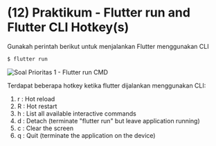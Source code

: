 # (12) Praktikum - Flutter run and Flutter CLI Hotkey(s)

Gunakah perintah berikut untuk menjalankan Flutter menggunakan CLI
```sh
$ flutter run
```
![Soal Prioritas 1 - Flutter run CMD](https://user-images.githubusercontent.com/10411833/226126905-a0ec7e5a-a022-4d14-b03b-c1edfba0a3ee.png)

Terdapat beberapa hotkey ketika flutter dijalankan menggunakan CLI:
1. r : Hot reload
2. R : Hot restart
3. h : List all available interactive commands
4. d : Detach (terminate "flutter run" but leave application running)
5. c : Clear the screen
6. q : Quit (terminate the application on the device)
